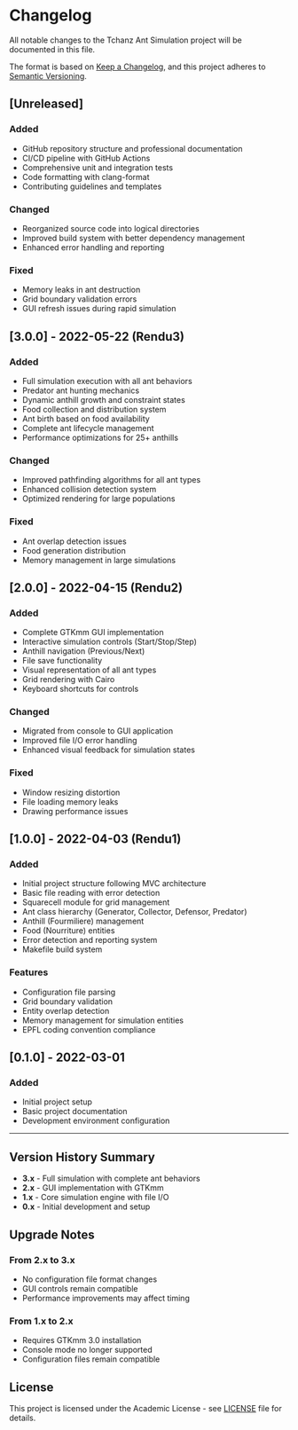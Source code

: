 # Changelog

All notable changes to the Tchanz Ant Simulation project will be documented in this file.

The format is based on [Keep a Changelog](https://keepachangelog.com/en/1.0.0/),
and this project adheres to [Semantic Versioning](https://semver.org/spec/v2.0.0.html).

## [Unreleased]

### Added
- GitHub repository structure and professional documentation
- CI/CD pipeline with GitHub Actions
- Comprehensive unit and integration tests
- Code formatting with clang-format
- Contributing guidelines and templates

### Changed
- Reorganized source code into logical directories
- Improved build system with better dependency management
- Enhanced error handling and reporting

### Fixed
- Memory leaks in ant destruction
- Grid boundary validation errors
- GUI refresh issues during rapid simulation

## [3.0.0] - 2022-05-22 (Rendu3)

### Added
- Full simulation execution with all ant behaviors
- Predator ant hunting mechanics
- Dynamic anthill growth and constraint states
- Food collection and distribution system
- Ant birth based on food availability
- Complete ant lifecycle management
- Performance optimizations for 25+ anthills

### Changed
- Improved pathfinding algorithms for all ant types
- Enhanced collision detection system
- Optimized rendering for large populations

### Fixed
- Ant overlap detection issues
- Food generation distribution
- Memory management in large simulations

## [2.0.0] - 2022-04-15 (Rendu2)

### Added
- Complete GTKmm GUI implementation
- Interactive simulation controls (Start/Stop/Step)
- Anthill navigation (Previous/Next)
- File save functionality
- Visual representation of all ant types
- Grid rendering with Cairo
- Keyboard shortcuts for controls

### Changed
- Migrated from console to GUI application
- Improved file I/O error handling
- Enhanced visual feedback for simulation states

### Fixed
- Window resizing distortion
- File loading memory leaks
- Drawing performance issues

## [1.0.0] - 2022-04-03 (Rendu1)

### Added
- Initial project structure following MVC architecture
- Basic file reading with error detection
- Squarecell module for grid management
- Ant class hierarchy (Generator, Collector, Defensor, Predator)
- Anthill (Fourmiliere) management
- Food (Nourriture) entities
- Error detection and reporting system
- Makefile build system

### Features
- Configuration file parsing
- Grid boundary validation
- Entity overlap detection
- Memory management for simulation entities
- EPFL coding convention compliance

## [0.1.0] - 2022-03-01

### Added
- Initial project setup
- Basic project documentation
- Development environment configuration

---

## Version History Summary

- **3.x** - Full simulation with complete ant behaviors
- **2.x** - GUI implementation with GTKmm
- **1.x** - Core simulation engine with file I/O
- **0.x** - Initial development and setup

## Upgrade Notes

### From 2.x to 3.x
- No configuration file format changes
- GUI controls remain compatible
- Performance improvements may affect timing

### From 1.x to 2.x
- Requires GTKmm 3.0 installation
- Console mode no longer supported
- Configuration files remain compatible

## License

This project is licensed under the Academic License - see [LICENSE](LICENSE) file for details.